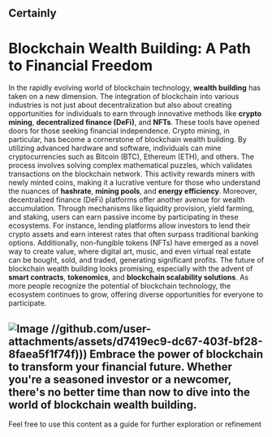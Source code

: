 Certainly
---
# Blockchain Wealth Building: A Path to Financial Freedom
In the rapidly evolving world of blockchain technology, **wealth building** has taken on a new dimension. The integration of blockchain into various industries is not just about decentralization but also about creating opportunities for individuals to earn through innovative methods like **crypto mining**, **decentralized finance (DeFi)**, and **NFTs**. These tools have opened doors for those seeking financial independence.
Crypto mining, in particular, has become a cornerstone of blockchain wealth building. By utilizing advanced hardware and software, individuals can mine cryptocurrencies such as Bitcoin (BTC), Ethereum (ETH), and others. The process involves solving complex mathematical puzzles, which validates transactions on the blockchain network. This activity rewards miners with newly minted coins, making it a lucrative venture for those who understand the nuances of **hashrate**, **mining pools**, and **energy efficiency**.
Moreover, decentralized finance (DeFi) platforms offer another avenue for wealth accumulation. Through mechanisms like liquidity provision, yield farming, and staking, users can earn passive income by participating in these ecosystems. For instance, lending platforms allow investors to lend their crypto assets and earn interest rates that often surpass traditional banking options. Additionally, non-fungible tokens (NFTs) have emerged as a novel way to create value, where digital art, music, and even virtual real estate can be bought, sold, and traded, generating significant profits.
The future of blockchain wealth building looks promising, especially with the advent of **smart contracts**, **tokenomics**, and **blockchain scalability solutions**. As more people recognize the potential of blockchain technology, the ecosystem continues to grow, offering diverse opportunities for everyone to participate.

![Image](https://github.com/user-attachments/assets/d7419ec9-dc67-403f-bf28-8faea5f1f74f)
 //github.com/user-attachments/assets/d7419ec9-dc67-403f-bf28-8faea5f1f74f)))
Embrace the power of blockchain to transform your financial future. Whether you're a seasoned investor or a newcomer, there's no better time than now to dive into the world of **blockchain wealth building**.
--- 
Feel free to use this content as a guide for further exploration or refinement
